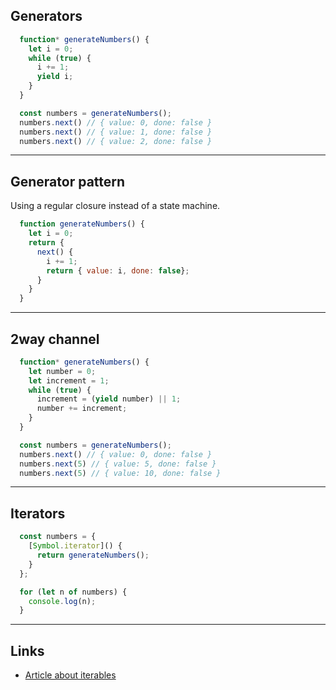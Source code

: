 ## Generators

```javascript
  function* generateNumbers() {
    let i = 0;
    while (true) {
      i += 1;
      yield i;
    }
  }

  const numbers = generateNumbers();
  numbers.next() // { value: 0, done: false }
  numbers.next() // { value: 1, done: false }
  numbers.next() // { value: 2, done: false }
```
---

## Generator pattern

Using a regular closure instead of a state machine.

```javascript
  function generateNumbers() {
    let i = 0;
    return {
      next() {
        i += 1;
        return { value: i, done: false};
      }
    }
  }
```
---

## 2way channel

```javascript
  function* generateNumbers() {
    let number = 0;
    let increment = 1;
    while (true) {
      increment = (yield number) || 1;
      number += increment;
    }
  }

  const numbers = generateNumbers();
  numbers.next() // { value: 0, done: false }
  numbers.next(5) // { value: 5, done: false }
  numbers.next(5) // { value: 10, done: false }
```
---

## Iterators

```javascript
  const numbers = {
    [Symbol.iterator]() {
      return generateNumbers();
    }
  };

  for (let n of numbers) {
    console.log(n);
  }
```
---

## Links

- [Article about iterables](https://advancedweb.hu/2017/09/05/iterables_js/)
